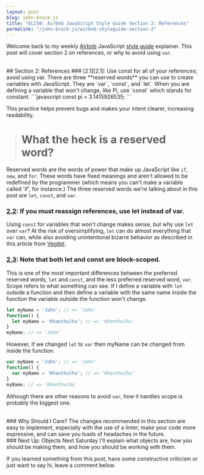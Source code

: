 ```yaml
---
layout: post
blog: john-brock-js
title: "ELI50: Airbnb JavaScript Style Guide Section 2: References"
permalink: "/john-brock-js/airbnb-styleguide-section-2"
---
```


Welcome back to my weekly [Airbnb][airbnb] JavaScript [style guide][style guide] explainer. This post will cover section 2 on references, or why to avoid using `var`.

<br>
## Section 2: References
### [2.1][2.1]: Use const for all of your references; avoid using var.
There are three **reserved words** you can use to create variables with JavaScript. They are `var`, `const`, and `let`. When you are defining a variable that won't change, like Pi, use `const` which stands for constant.
```javascript
const pi = 3.1415926535;
```

This practice helps prevent bugs and makes your intent clearer, increasing readability.
> # What the heck is a reserved word?
Reserved words are the words of power that make up JavaScript like `if`, `new`, and `for`. These words have fixed meanings and aren't allowed to be redefined by the programmer (which means you can't make a variable called 'if', for instance.) The three reserved words we're talking about in this post are `let`, `const`, and `var`.

### [2.2][2.2]: If you must reassign references, use let instead of var.
Using `const` for variables that won't change makes sense, but why use `let` over `var`? At the risk of oversimplifying, `let` can do almost everything that `var` can, while also avoiding unintentional bizarre behavior as described in this article from [Vegibit][let vs var vs const vegibit].

### [2.3][2.3]: Note that both let and const are block-scoped.

This is one of the most important differences between the preferred reserved words, `let` and `const`, and the less preferred reserved word, `var`. Scope refers to what something can see. If I define a variable with `let` outside a function and then define a variable with the same name inside the function the variable outside the function won't change.
```javascript
let myName = 'John'; // => 'John'
function() {
  let myName = 'Khanthulhu'; // => 'Khanthulhu'
}
myName; // => 'John'
```
However, if we changed `let` to `var` then myName can be changed from inside the function.
```javascript
var myName = 'John'; // => 'John'
function() {
  var myName = 'Khanthulhu'; // => 'Khanthulhu'
}
myName; // => 'Khanthulhu'
```
Although there are other reasons to avoid `var`, how it handles scope is probably the biggest one.

<br>
### Why Should I Care?
The changes recommended in this section are easy to implement, especially with the use of a linter, make your code more expressive, and can save you loads of headaches in the future.

<br>
### Next Up: Objects
Next Saturday I'll explain what objects are, how you should be making them, and how you should be working with them.

If you learned something from this post, have some constructive criticism or just want to say hi, leave a comment below.


[style guide]: https://github.com/airbnb/javascript#types--primitives
[airbnb]: https://www.airbnb.com/

[2.1]: htps://github.com/airbnb/javascript#references--prefer-const
[2.2]: htps://github.com/airbnb/javascript#references--disallow-var
[2.3]: htps://github.com/airbnb/javascript#references--block-scope

[let vs var vs const vegibit]: http://vegibit.com/es6-let-vs-var-vs-const/